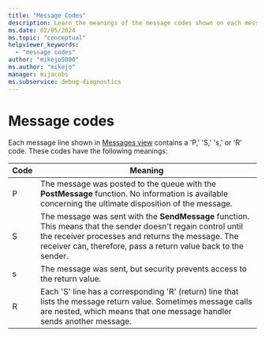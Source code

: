 ```yaml
---
title: "Message Codes"
description: Learn the meanings of the message codes shown on each message line of Messages View.
ms.date: 02/05/2024
ms.topic: "conceptual"
helpviewer_keywords:
  - "message codes"
author: "mikejo5000"
ms.author: "mikejo"
manager: mijacobs
ms.subservice: debug-diagnostics
---
```


# Message codes

Each message line shown in [Messages view](../debugger/how-to-use-messages-view.md) contains a 'P,' 'S,' 's,' or 'R' code. These codes have the following meanings:

|Code|Meaning|
|----------|-------------|
|P|The message was posted to the queue with the **PostMessage** function. No information is available concerning the ultimate disposition of the message.|
|S|The message was sent with the **SendMessage** function. This means that the sender doesn't regain control until the receiver processes and returns the message. The receiver can, therefore, pass a return value back to the sender.|
|s|The message was sent, but security prevents access to the return value.|
|R|Each 'S' line has a corresponding 'R' (return) line that lists the message return value. Sometimes message calls are nested, which means that one message handler sends another message.|